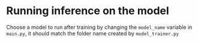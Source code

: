 # Running inference on the model
Choose a model to run after training by changing the `model_name` variable in `main.py`, it should match the folder name created by `model_trainer.py`
